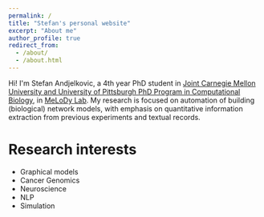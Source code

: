 ```yaml
---
permalink: /
title: "Stefan's personal website"
excerpt: "About me"
author_profile: true
redirect_from: 
  - /about/
  - /about.html
---
```


Hi! I'm Stefan Andjelkovic, a 4th year PhD student in [Joint Carnegie Mellon University and University of Pittsburgh PhD Program in Computational Biology](http://www.compbio.cmu.edu), in [MeLoDy Lab](https://nmzlab.pitt.edu). My research is focused on automation of building (biological) network models, with emphasis on quantitative information extraction from previous experiments and textual records. 

Research interests
======
- Graphical models
- Cancer Genomics
- Neuroscience
- NLP
- Simulation




